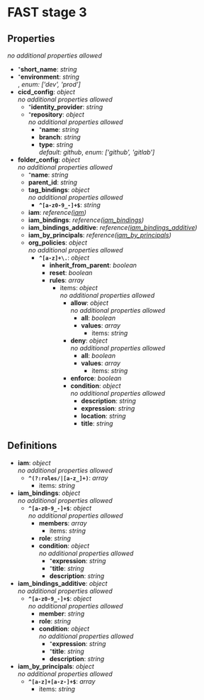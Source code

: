# FAST stage 3

<!-- markdownlint-disable MD036 -->

## Properties

*no additional properties allowed*

- ⁺**short_name**: *string*
- ⁺**environment**: *string*
<br>, *enum: ['dev', 'prod']*
- **cicd_config**: *object*
  <br>*no additional properties allowed*
  - ⁺**identity_provider**: *string*
  - ⁺**repository**: *object*
    <br>*no additional properties allowed*
    - ⁺**name**: *string*
    - **branch**: *string*
    - **type**: *string*
<br>*default: github*, *enum: ['github', 'gitlab']*
- **folder_config**: *object*
  <br>*no additional properties allowed*
  - ⁺**name**: *string*
  - **parent_id**: *string*
  - **tag_bindings**: *object*
    <br>*no additional properties allowed*
    - **`^[a-z0-9_-]+$`**: *string*
  - **iam**: *reference([iam](#refs-iam))*
  - **iam_bindings**: *reference([iam_bindings](#refs-iam_bindings))*
  - **iam_bindings_additive**: *reference([iam_bindings_additive](#refs-iam_bindings_additive))*
  - **iam_by_principals**: *reference([iam_by_principals](#refs-iam_by_principals))*
  - **org_policies**: *object*
    <br>*no additional properties allowed*
    - **`^[a-z]+\.`**: *object*
      - **inherit_from_parent**: *boolean*
      - **reset**: *boolean*
      - **rules**: *array*
        - items: *object*
          <br>*no additional properties allowed*
          - **allow**: *object*
            <br>*no additional properties allowed*
            - **all**: *boolean*
            - **values**: *array*
              - items: *string*
          - **deny**: *object*
            <br>*no additional properties allowed*
            - **all**: *boolean*
            - **values**: *array*
              - items: *string*
          - **enforce**: *boolean*
          - **condition**: *object*
            <br>*no additional properties allowed*
            - **description**: *string*
            - **expression**: *string*
            - **location**: *string*
            - **title**: *string*

## Definitions

- **iam**<a name="refs-iam"></a>: *object*
  <br>*no additional properties allowed*
  - **`^(?:roles/|[a-z_]+)`**: *array*
    - items: *string*
- **iam_bindings**<a name="refs-iam_bindings"></a>: *object*
  <br>*no additional properties allowed*
  - **`^[a-z0-9_-]+$`**: *object*
    <br>*no additional properties allowed*
    - **members**: *array*
      - items: *string*
    - **role**: *string*
    - **condition**: *object*
      <br>*no additional properties allowed*
      - ⁺**expression**: *string*
      - ⁺**title**: *string*
      - **description**: *string*
- **iam_bindings_additive**<a name="refs-iam_bindings_additive"></a>: *object*
  <br>*no additional properties allowed*
  - **`^[a-z0-9_-]+$`**: *object*
    <br>*no additional properties allowed*
    - **member**: *string*
    - **role**: *string*
    - **condition**: *object*
      <br>*no additional properties allowed*
      - ⁺**expression**: *string*
      - ⁺**title**: *string*
      - **description**: *string*
- **iam_by_principals**<a name="refs-iam_by_principals"></a>: *object*
  <br>*no additional properties allowed*
  - **`^[a-z]+[a-z-]+$`**: *array*
    - items: *string*